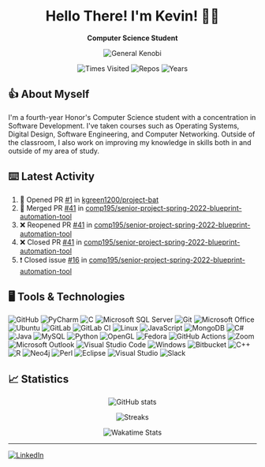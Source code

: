 <div align="center" id="title_card">

  # Hello There! I'm Kevin! 👋🏻

  **Computer Science Student**

  ![General Kenobi](https://media0.giphy.com/media/8JTFsZmnTR1Rs1JFVP/giphy.gif?cid=ecf05e47htbjywvgru4qk2dlyarwzg8gg277zl9dw1wipqe7&rid=giphy.gif&ct=g)

  ![Times Visited](https://badges.pufler.dev/visits/kgreen1200/kgreen1200?style=for-the-badge)
  ![Repos](https://badges.pufler.dev/repos/kgreen1200?style=for-the-badge)
  ![Years](https://badges.pufler.dev/years/kgreen1200?style=for-the-badge)

</div>

## 👍 About Myself

I'm a fourth-year Honor's Computer Science student with a concentration in Software Development. I've taken courses such as Operating Systems, Digital Design, Software Engineering, and Computer Networking. Outside of the classroom, I also work on improving my knowledge in skills both in and outside of my area of study.

## ⌨️ Latest Activity
<!--START_SECTION:activity-->
1. 💪 Opened PR [#1](https://github.com/kgreen1200/project-bat/pull/1) in [kgreen1200/project-bat](https://github.com/kgreen1200/project-bat)
2. 🎉 Merged PR [#41](https://github.com/comp195/senior-project-spring-2022-blueprint-automation-tool/pull/41) in [comp195/senior-project-spring-2022-blueprint-automation-tool](https://github.com/comp195/senior-project-spring-2022-blueprint-automation-tool)
3. ❌ Reopened PR [#41](https://github.com/comp195/senior-project-spring-2022-blueprint-automation-tool/pull/41) in [comp195/senior-project-spring-2022-blueprint-automation-tool](https://github.com/comp195/senior-project-spring-2022-blueprint-automation-tool)
4. ❌ Closed PR [#41](https://github.com/comp195/senior-project-spring-2022-blueprint-automation-tool/pull/41) in [comp195/senior-project-spring-2022-blueprint-automation-tool](https://github.com/comp195/senior-project-spring-2022-blueprint-automation-tool)
5. ❗️ Closed issue [#16](https://github.com/comp195/senior-project-spring-2022-blueprint-automation-tool/issues/16) in [comp195/senior-project-spring-2022-blueprint-automation-tool](https://github.com/comp195/senior-project-spring-2022-blueprint-automation-tool)
<!--END_SECTION:activity-->

## 🖥️ Tools & Technologies

![GitHub](https://img.shields.io/badge/-GitHub-181717?style=for-the-badge&logo=github&labelColor=000000&logoColor=white)
![PyCharm](https://img.shields.io/badge/-PyCharm-000000?style=for-the-badge&logo=pycharm&labelColor=2c2c2c&logoColor=white)
![C](https://img.shields.io/badge/-C-a8b9cc?style=for-the-badge&logo=c&labelColor=79899b&logoColor=black)
![Microsoft SQL Server](https://img.shields.io/badge/-Microsoft_SQL_Server-cc2927?style=for-the-badge&logo=microsoftsqlserver&labelColor=930000&logoColor=white)
![Git](https://img.shields.io/badge/-Git-f05032?style=for-the-badge&logo=git&labelColor=b61305&logoColor=white)
![Microsoft Office](https://img.shields.io/badge/-Microsoft_Office-d83b01?style=for-the-badge&logo=microsoftoffice&labelColor=9f0000&logoColor=white)
![Ubuntu](https://img.shields.io/badge/-Ubuntu-e95420?style=for-the-badge&logo=ubuntu&labelColor=af1e00&logoColor=white)
![GitLab](https://img.shields.io/badge/-GitLab-fca121?style=for-the-badge&logo=gitlab&labelColor=c37200&logoColor=white)
![GitLab CI](https://img.shields.io/badge/-GitLab%20CI-fca121?style=for-the-badge&logo=gitlab&labelColor=c37200&logoColor=white)
![Linux](https://img.shields.io/badge/-Linux-fcc624?style=for-the-badge&logo=linux&labelColor=c49600&logoColor=black)
![JavaScript](https://img.shields.io/badge/-JavaScript-f7df1e?style=for-the-badge&logo=javascript&labelColor=c0ae00&logoColor=black)
![MongoDB](https://img.shields.io/badge/-MongoDB-47a248?style=for-the-badge&logo=mongodb&labelColor=03721b&logoColor=white)
![C#](https://img.shields.io/badge/-C_Sharp-239120?style=for-the-badge&logo=csharp&labelColor=006200&logoColor=white)
![Java](https://img.shields.io/badge/-Java-007396?style=for-the-badge&logo=java&labelColor=004868&logoColor=white)
![MySQL](https://img.shields.io/badge/-MySQL-4479a1?style=for-the-badge&logo=mysql&labelColor=044d72&logoColor=white)
![Python](https://img.shields.io/badge/-Python-3776ab?style=for-the-badge&logo=python&labelColor=004b7c&logoColor=white)
![OpenGL](https://img.shields.io/badge/-OpenGL-5586a4?style=for-the-badge&logo=opengl&labelColor=235975&logoColor=white)
![Fedora](https://img.shields.io/badge/-Fedora-51a2da?style=for-the-badge&logo=fedora&labelColor=0074a8&logoColor=white)
![GitHub Actions](https://img.shields.io/badge/-GitHub_Actions-2088FF?style=for-the-badge&logo=githubactions&labelColor=005ccb&logoColor=white)
![Zoom](https://img.shields.io/badge/-Zoom-2d8cff?style=for-the-badge&logo=zoom&labelColor=0060cb&logoColor=white)
![Microsoft Outlook](https://img.shields.io/badge/-Microsoft_Outlook-0078d4?style=for-the-badge&logo=microsoftoutlook&labelColor=004da2&logoColor=white)
![Visual Studio Code](https://img.shields.io/badge/-Visual_Studio_Code-007acc?style=for-the-badge&logo=visualstudiocode&labelColor=004f9b&logoColor=white)
![Windows](https://img.shields.io/badge/-Windows-0078d6?style=for-the-badge&logo=windows&labelColor=004da4&logoColor=white)
![Bitbucket](https://img.shields.io/badge/-Bitbucket-0052cc?style=for-the-badge&logo=bitbucket&labelColor=002b9a&logoColor=white)
![C++](https://img.shields.io/badge/-C++-00599c?style=for-the-badge&logo=c%2b%2b&labelColor=00316d&logoColor=white)
![R](https://img.shields.io/badge/-R-276dc3?style=for-the-badge&logo=r&labelColor=004392&logoColor=white)
![Neo4j](https://img.shields.io/badge/-Neo4j-008cc1?style=for-the-badge&logo=neo4j&labelColor=005f90&logoColor=white)
![Perl](https://img.shields.io/badge/-Perl-39457e?style=for-the-badge&logo=perl&labelColor=011e51&logoColor=white)
![Eclipse](https://img.shields.io/badge/-Eclipse-2c2255?style=for-the-badge&logo=eclipse&labelColor=07002c&logoColor=white)
![Visual Studio](https://img.shields.io/badge/-Visual_Studio-5c2d91?style=for-the-badge&logo=visualstudio&labelColor=2c0062&logoColor=white)
![Slack](https://img.shields.io/badge/-Slack-4a154b?style=for-the-badge&logo=slack&labelColor=240023&logoColor=white)


## 📈 Statistics

<center>

![GitHub stats](https://github-readme-stats.vercel.app/api?username=kgreen1200&show_icons=true&theme=dark&hide=contribs,stars)

![Streaks](https://github-readme-streak-stats.herokuapp.com/?user=kgreen1200&theme=dark)

![Wakatime Stats](https://github-readme-stats.vercel.app/api/wakatime?username=kgreen1200&theme=dark&layout=compact)

</center>

---

[![LinkedIn](https://img.shields.io/badge/-LinkedIn-0A66C2?style=for-the-badge&logo=linkedin&labelColor=003d91&logoColor=white)](https://linkedin.com/in/kgreen1200)
